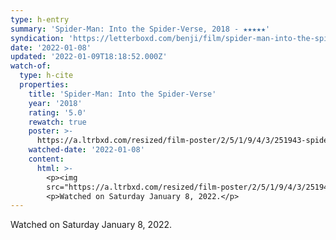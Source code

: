 ```yaml
---
type: h-entry
summary: 'Spider-Man: Into the Spider-Verse, 2018 - ★★★★★'
syndication: 'https://letterboxd.com/benji/film/spider-man-into-the-spider-verse/2/'
date: '2022-01-08'
updated: '2022-01-09T18:18:52.000Z'
watch-of:
  type: h-cite
  properties:
    title: 'Spider-Man: Into the Spider-Verse'
    year: '2018'
    rating: '5.0'
    rewatch: true
    poster: >-
      https://a.ltrbxd.com/resized/film-poster/2/5/1/9/4/3/251943-spider-man-into-the-spider-verse-0-500-0-750-crop.jpg?k=f21635e02d
    watched-date: '2022-01-08'
    content:
      html: >-
        <p><img
        src="https://a.ltrbxd.com/resized/film-poster/2/5/1/9/4/3/251943-spider-man-into-the-spider-verse-0-500-0-750-crop.jpg?k=f21635e02d"/></p>
        <p>Watched on Saturday January 8, 2022.</p>
---
```

Watched on Saturday January 8, 2022.
